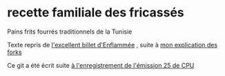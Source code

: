 # recette familiale des fricassés

Pains frits fourrés traditionnels de la Tunisie

Texte repris de [l'excellent billet d'Enflammée](http://enflammee.net/post/2009/07/03/Les-fricasses-de-Xa) , suite à [mon explication des forks](http://dascritch.net/blog.php/post/2009/07/03/Lopen-source-ne-soublie-pas-comme-les-recettes-de-cuisine)

Ce git a été écrit suite [à l'enregistrement de l'émission 25 de CPU](http://cpu.dascritch.net/post/2016/03/31/Ex0025-Et-maintenant,-quelque-chose-de-totalement-différent)
